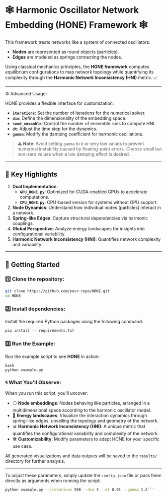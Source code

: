 # 🕸️ **Harmonic Oscillator Network Embedding (HONE)** Framework 🕸️

This framework treats networks like a system of connected oscillators:
- **Nodes** are represented as round objects (particles).
- **Edges** are modeled as springs connecting the nodes.

Using classical mechanics principles, the **HONE framework** computes equilibrium configurations to map network topology while quantifying its complexity through the **Harmonic Network Inconsistency (HNI)** metric. 📈

---
⚙️ Advanced Usage:

HONE provides a flexible interface for customization:

- **`iterations`**: Set the number of iterations for the numerical solver.
- **`dim`**: Define the dimensionality of the embedding space.
- **`seed_ensemble`**: Control the number of ensemble runs to compute HNI.
- **`dt`**: Adjust the time step for the dynamics.
- **`gamma`**: Modify the damping coefficient for harmonic oscillations.

> **⚠️ Note**: Avoid setting `gamma` to `0` or very low values to prevent numerical instability caused by floating-point errors. Choose small but non-zero values when a low damping effect is desired.

---

## 🌟 **Key Highlights**
1. **Dual Implementation**:
   - **`GPU_HONE.py`**: Optimized for CUDA-enabled GPUs to accelerate computations.
   - **`CPU_HONE.py`**: CPU-based version for systems without GPU support.
2. **Node Dynamics**: Understand how individual nodes (particles) interact in a network.
3. **Spring-like Edges**: Capture structural dependencies via harmonic couplings.
4. **Global Perspective**: Analyze energy landscapes for insights into configurational variability.
5. **Harmonic Network Inconsistency (HNI)**: Quantifies network complexity and variability.


---

## 🚀 **Getting Started**
### 1️⃣ Clone the repository:
   ```bash
   git clone https://github.com/your-repo/HONE.git
   cd HONE
```
### 2️⃣ Install dependencies:
Install the required Python packages using the following command:

  ```bash
  pip install -r requirements.txt
```
### 3️⃣ Run the Example:
Run the example script to see **HONE** in action:
```
bash
python example.py
```
### 🌀 What You’ll Observe:

When you run this script, you'll uncover:

- ⚪ **Node embeddings**: Nodes behaving like particles, arranged in a multidimensional space according to the harmonic oscillator model.
- 🌊 **Energy landscapes**: Visualize the interaction dynamics through spring-like edges, unveiling the topology and geometry of the network.
- 📊 **Harmonic Network Inconsistency (HNI)**: A unique metric that quantifies the configurational variability and complexity of the network.
- 🛠️ **Customizability**: Modify parameters to adapt HONE for your specific use case.

All generated visualizations and data outputs will be saved to the `results/` directory for further analysis.

---


To adjust these parameters, simply update the `config.json` file or pass them directly as arguments when running the script:
```bash
python example.py --iterations 500 --dim 3 --dt 0.01 --gamma 1.5```
```

